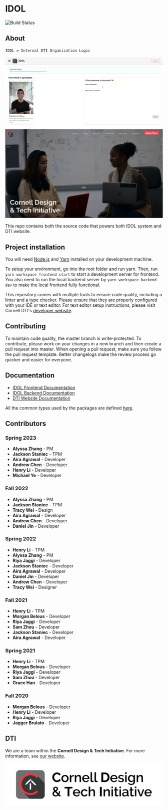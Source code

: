 # IDOL

![Build Status](https://github.com/cornell-dti/idol/workflows/Build/badge.svg)

## About

```text
IDOL = Internal DTI Organization Logic
```

![idol screenshot](./screenshots/idol-screenshot.png)
![nova screenshot](./screenshots/nova-screenshot.png)

This repo contains both the source code that powers both IDOL system and DTI website.

## Project installation

You will need [Node.js](https://nodejs.org/en/download/) and
[Yarn](https://classic.yarnpkg.com/en/docs/install) installed on your development machine.

To setup your environment, go into the root folder and run yarn. Then, run
`yarn workspace frontend start` to start a development server for frontend. You also need to run the
local backend server by `yarn workspace backend dev` to make the local frontend fully functional.

This repository comes with multiple tools to ensure code quality, including a linter and a type
checker. Please ensure that they are properly configured with your IDE or text editor. For text
editor setup instructions, please visit Cornell DTI's
[developer website](https://dev.cornelldti.org/docs/onboarding-editor).

## Contributing

To maintain code quality, the master branch is write-protected. To contribute, please work on your
changes in a new branch and then create a pull request into master. When opening a pull request,
make sure you follow the pull request template. Better changelogs make the review process go quicker
and easier for everyone.

## Documentation

- [IDOL Frontend Documentation](./frontend/README.md)
- [IDOL Backend Documentation](./backend/README.md)
- [DTI Website Documentation](./dti-website/README.md)

All the common types used by the packages are defined [here](./common-types/index.d.ts).

## Contributors

### Spring 2023

- **Alyssa Zhang** - PM
- **Jackson Staniec** - TPM
- **Aira Agrawal** - Developer
- **Andrew Chen** - Developer
- **Henry Li** - Developer
- **Michael Ye** - Developer

### Fall 2022

- **Alyssa Zhang** - PM
- **Jackson Staniec** - TPM
- **Tracy Wei** - Design
- **Aira Agrawal** - Developer
- **Andrew Chen** - Developer
- **Daniel Jin** - Developer

### Spring 2022

- **Henry Li** - TPM
- **Alyssa Zhang** - PM
- **Riya Jaggi** - Developer
- **Jackson Staniec** - Developer
- **Aira Agrawal** - Developer
- **Daniel Jin** - Developer
- **Andrew Chen** - Developer
- **Tracy Wei** - Designer

### Fall 2021

- **Henry Li** - TPM
- **Morgan Belous** - Developer
- **Riya Jaggi** - Developer
- **Sam Zhou** - Developer
- **Jackson Staniec** - Developer
- **Aira Agrawal** - Developer

### Spring 2021

- **Henry Li** - TPM
- **Morgan Belous** - Developer
- **Riya Jaggi** - Developer
- **Sam Zhou** - Developer
- **Grace Han** - Developer

### Fall 2020

- **Morgan Belous** - Developer
- **Henry Li** - Developer
- **Riya Jaggi** - Developer
- **Jagger Brulato** - Developer

## DTI

We are a team within the **Cornell Design & Tech Initiative**. For more information, see
[our website](https://cornelldti.org/).

[![Cornell DTI](https://raw.githubusercontent.com/cornell-dti/design/master/Branding/Wordmark/Dark%20Text/Transparent/Wordmark-Dark%20Text-Transparent%403x.png)](https://cornelldti.org/)
